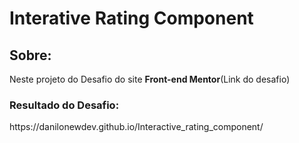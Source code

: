 <h1>Interative Rating Component</h1>

<h2>Sobre:</h2>

<p>Neste projeto do Desafio do site <b>Front-end Mentor</b>(<a herf="https://www.frontendmentor.io/challenges/interactive-rating-component-koxpeBUmI">Link do desafio</a>) </p>

<h3>Resultado do Desafio:</h3>

<p>https://danilonewdev.github.io/Interactive_rating_component/</p>
